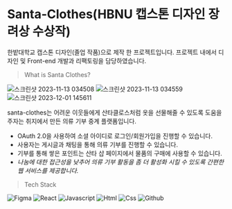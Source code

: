 # Santa-Clothes(HBNU 캡스톤 디자인 장려상 수상작)

한밭대학교 캡스톤 디자인(졸업 작품)으로 제작 한 프로젝트입니다. 프로젝트 내에서 디자인 및 Front-end 개발과 리팩토링을 담당하였습니다.  


>What is Santa Clothes?

![스크린샷 2023-11-13 034508](https://github.com/Team-Code-200/santa-clothes-frontend/assets/100674871/7bcbfd38-8068-42ef-b2ea-d1c7d8d37e2a)
![스크린샷 2023-11-13 034559](https://github.com/Team-Code-200/santa-clothes-frontend/assets/100674871/261dc8c1-6383-4603-9ae4-99344d176cd7)
![스크린샷 2023-12-01 145611](https://github.com/Team-Code-200/santa-clothes-frontend/assets/100674871/6623558f-cceb-4f10-bc8d-e324b4951bce)

santa-clothes는 어려운 이웃들에게 산타클로스처럼 옷을 선물해줄 수 있도록 도움을 주자는 취지에서 만든 의류 기부 중계 플랫폼입니다.

  - OAuth 2.0을 사용하여 소셜 아이디로 로그인/회원가입을 진행할 수 있습니다.
  - 사용자는 게시글과 채팅을 통해 의류 기부를 진행할 수 있습니다.
  - 기부를 통해 쌓은 포인트는 산타 샵 페이지에서 물품의 구매에 사용할 수 있습니다.
  - *나눔에 대한 접근성을 낮추어 의류 기부 활동을 좀 더 활성화 시킬 수 있도록 간편한 웹 서비스를 제공합니다.* 


>Tech Stack

![Figma](https://img.shields.io/badge/figma-444444?style=for-the-badge&logo=figma)
![React](https://img.shields.io/badge/react-444444?style=for-the-badge&logo=react)
![Javascript](https://img.shields.io/badge/javascript-444444?style=for-the-badge&logo=Javascript)
![Html](https://img.shields.io/badge/html-444444?style=for-the-badge&logo=html5)
![Css](https://img.shields.io/badge/css-444444?style=for-the-badge&logo=css3)
![Github](https://img.shields.io/badge/github-444444?style=for-the-badge&logo=github)



